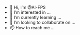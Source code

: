 - 👋 Hi, I’m @AI-FPS
- 👀 I’m interested in ...
- 🌱 I’m currently learning ...
- 💞️ I’m looking to collaborate on ...
- 📫 How to reach me ...

<!---
AI-FPS/AI-FPS is a ✨ special ✨ repository because its `README.md` (this file) appears on your GitHub profile.
You can click the Preview link to take a look at your changes.
--->
